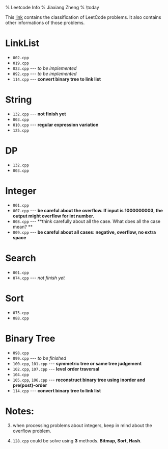 % Leetcode Info
% Jiaxiang Zheng
% \today

This [link](http://leetcode.cloudfoundry.com/) contains the classification of
LeetCode problems. It also contains other informations of those problems.

LinkList
=========
* `002.cpp`
* `019.cpp`
* `023.cpp` --- *to be implemented*
* `092.cpp` --- *to be implemented*
* `114.cpp` --- **convert binary tree to link list**


String
=========
* `132.cpp` --- **not finish yet**
* `003.cpp`
* `010.cpp` --- **regular expression variation**
* `125.cpp` 


DP
=========
* `132.cpp`
* `003.cpp`



Integer
==========
* `001.cpp`
* `007.cpp` --- **be careful about the overflow. If input is 1000000003, the output might overflow for int number.**
* `008.cpp` --- **think carefully about all the case. What does all the case mean? **
* `009.cpp` --- **be careful about all cases: negative, overflow, no extra space**



Search
==========
* `001.cpp`
* `074.cpp`  --- *not finish yet*

Sort
==========
* `075.cpp`
* `088.cpp`

Binary Tree
==========
* `098.cpp`
* `099.cpp`            --- *to be finished* 
* `100.cpp`, `101.cpp` --- **symmetric tree or same tree judgement**
* `102.cpp`, `107.cpp` --- **level order traversal** 
* `104.cpp` 
* `105.cpp`, `106.cpp` --- **reconstruct binary tree using inorder and pre(post)-order**
* `114.cpp` --- **convert binary tree to link list**



Notes:
==========
3. when processing problems about integers, keep in mind about the overflow 
problem.


5. `128.cpp` could be solve using **3** methods. **Bitmap, Sort, Hash**.


